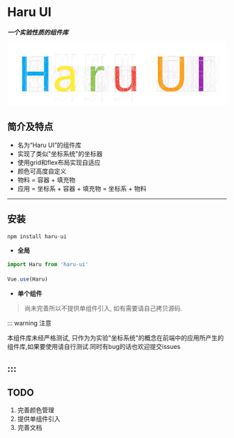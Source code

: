 # Haru UI

_**一个实验性质的组件库**_

![头图](../assets/imgs/haru-ui.png)

## 简介及特点

- 名为“Haru UI”的组件库
- 实现了类似"坐标系统"的坐标器
- 使用grid和flex布局实现自适应
- 颜色可高度自定义
- 物料 = 容器 + 填充物
- 应用 = 坐标系 + 容器 + 填充物 = 坐标系 + 物料

---

## 安装

```js
npm install haru-ui
```

- **全局**

```js
import Haru from 'haru-ui'

Vue.use(Haru)
```

- **单个组件**

> 尚未完善所以不提供单组件引入, 如有需要请自己拷贝源码.

::: warning 注意

本组件库未经严格测试, 只作为为实验"坐标系统"的概念在前端中的应用所产生的组件库,如果要使用请自行测试.同时有bug的话也欢迎提交issues

:::
---

## TODO

1. 完善颜色管理
2. 提供单组件引入
3. 完善文档